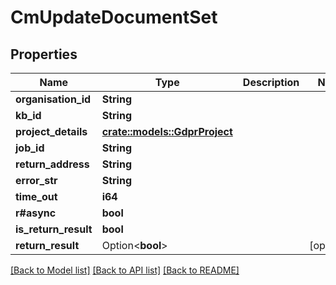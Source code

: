 # CmUpdateDocumentSet

## Properties

Name | Type | Description | Notes
------------ | ------------- | ------------- | -------------
**organisation_id** | **String** |  | 
**kb_id** | **String** |  | 
**project_details** | [**crate::models::GdprProject**](GdprProject.md) |  | 
**job_id** | **String** |  | 
**return_address** | **String** |  | 
**error_str** | **String** |  | 
**time_out** | **i64** |  | 
**r#async** | **bool** |  | 
**is_return_result** | **bool** |  | 
**return_result** | Option<**bool**> |  | [optional]

[[Back to Model list]](../README.md#documentation-for-models) [[Back to API list]](../README.md#documentation-for-api-endpoints) [[Back to README]](../README.md)


